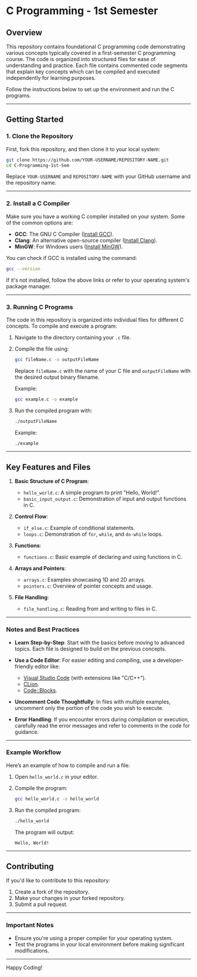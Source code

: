 # C Programming - 1st Semester

## Overview
This repository contains foundational C programming code demonstrating various concepts typically covered in a first-semester C programming course. The code is organized into structured files for ease of understanding and practice. Each file contains commented code segments that explain key concepts which can be compiled and executed independently for learning purposes.

Follow the instructions below to set up the environment and run the C programs.

---

## Getting Started

### 1. Clone the Repository
First, fork this repository, and then clone it to your local system:
```bash
git clone https://github.com/YOUR-USERNAME/REPOSITORY-NAME.git
cd C-Programming-1st-Sem
```
Replace `YOUR-USERNAME` and `REPOSITORY-NAME` with your GitHub username and the repository name.

---

### 2. Install a C Compiler
Make sure you have a working C compiler installed on your system. Some of the common options are:

- **GCC**: The GNU C Compiler ([Install GCC](https://gcc.gnu.org/install/)).
- **Clang**: An alternative open-source compiler ([Install Clang](https://clang.llvm.org/get_started.html)).
- **MinGW**: For Windows users ([Install MinGW](http://www.mingw.org/)).

You can check if GCC is installed using the command:
```bash
gcc --version
```

If it's not installed, follow the above links or refer to your operating system's package manager.

---

### 3. Running C Programs
The code in this repository is organized into individual files for different C concepts. To compile and execute a program:

1. Navigate to the directory containing your `.c` file.
2. Compile the file using:
   ```bash
   gcc fileName.c -o outputFileName
   ```
   Replace `fileName.c` with the name of your C file and `outputFileName` with the desired output binary filename.

   Example:
   ```bash
   gcc example.c -o example
   ```

3. Run the compiled program with:
   ```bash
   ./outputFileName
   ```
   Example:
   ```bash
   ./example
   ```

---

## Key Features and Files
1. **Basic Structure of C Program**:
    - `hello_world.c`: A simple program to print "Hello, World!".
    - `basic_input_output.c`: Demonstration of input and output functions in C.

2. **Control Flow**:
    - `if_else.c`: Example of conditional statements.
    - `loops.c`: Demonstration of `for`, `while`, and `do-while` loops.

3. **Functions**:
    - `functions.c`: Basic example of declaring and using functions in C.

4. **Arrays and Pointers**:
    - `arrays.c`: Examples showcasing 1D and 2D arrays.
    - `pointers.c`: Overview of pointer concepts and usage.

5. **File Handling**:
    - `file_handling.c`: Reading from and writing to files in C.

---

### Notes and Best Practices

- **Learn Step-by-Step**:
  Start with the basics before moving to advanced topics. Each file is designed to build on the previous concepts.

- **Use a Code Editor**:
  For easier editing and compiling, use a developer-friendly editor like:
    - [Visual Studio Code](https://code.visualstudio.com/) (with extensions like "C/C++").
    - [CLion](https://www.jetbrains.com/clion/).
    - [Code::Blocks](http://www.codeblocks.org/).

- **Uncomment Code Thoughtfully**:
  In files with multiple examples, uncomment only the portion of the code you wish to execute.

- **Error Handling**:
  If you encounter errors during compilation or execution, carefully read the error messages and refer to comments in the code for guidance.

---

### Example Workflow
Here’s an example of how to compile and run a file:

1. Open `hello_world.c` in your editor.
2. Compile the program:
   ```bash
   gcc hello_world.c -o hello_world
   ```
3. Run the compiled program:
   ```bash
   ./hello_world
   ```

   The program will output:
   ```
   Hello, World!
   ```

---

## Contributing
If you'd like to contribute to this repository:
1. Create a fork of the repository.
2. Make your changes in your forked repository.
3. Submit a pull request.

---

### Important Notes
- Ensure you're using a proper compiler for your operating system.
- Test the programs in your local environment before making significant modifications.

---

Happy Coding!